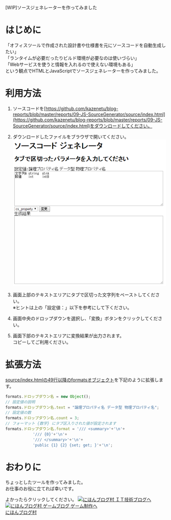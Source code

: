 [WIP]ソースジェネレーターを作ってみました

# はじめに
「オフィスツールで作成された設計書や仕様書を元にソースコードを自動生成したい」  
「ランタイムが必要だったりビルド環境が必要なのは使いづらい」  
「Webサービスを使うと情報を入れるので使えない環境もある」  
という観点でHTMLとJavaScriptでソースジェネレーターを作ってみました。  

# 利用方法
1. ソースコードを[https://github.com/kazenetu/blog-reports/blob/master/reports/09-JS-SourceGenerator/source/index.html](https://github.com/kazenetu/blog-reports/blob/master/reports/09-JS-SourceGenerator/source/index.html)をダウンロードしてください。

1. ダウンロードしたファイルをブラウザで開いてください。
![表示結果](./screen.png)

1. 画面上部のテキストエリアにタブで区切った文字列をペーストしてください。  
※ヒントは上の「設定値：」以下を参考にして下ください。

1. 画面中央のドロップダウンを選択し、「変換」ボタンをクリックしてください。

1. 画面下部のテキストエリアに変換結果が出力されます。  
コピーしてご利用ください。  

# 拡張方法
[source/index.htmlの49行以降のformatsオブジェクト](https://github.com/kazenetu/blog-reports/blob/master/reports/09-JS-SourceGenerator/source/index.html#L42-L56)を下記のように拡張します。    
``` javascript
formats.ドロップダウン名 = new Object();
// 設定値の説明
formats.ドロップダウン名.text = "論理プロパティ名 データ型 物理プロパティ名";
// 設定値の数
formats.ドロップダウン名.count = 3;
// フォーマット {数字} にタブ区入りされた値が設定されます
formats.ドロップダウン名.format = '/// <summary>'+'\n'+
            '/// {0}'+'\n'+
            '/// </summary>'+'\n'+
            'public {1} {2} {set; get; }'+'\n';
```

# おわりに
ちょっとしたツールを作ってみました。  
お仕事のお役に立てれば幸いです。  

よかったらクリックしてください。
<a href="http://it.blogmura.com/"><img src="http://it.blogmura.com/img/it88_31.gif" width="88" height="31" border="0" alt="にほんブログ村 ＩＴ技術ブログへ" /></a>
<a href="http://game.blogmura.com/game_work/"><img src="http://game.blogmura.com/game_work/img/game_work88_31.gif" width="88" height="31" border="0" alt="にほんブログ村 ゲームブログ ゲーム制作へ" /></a><br /><a href="http://game.blogmura.com/game_work/">にほんブログ村</a>
